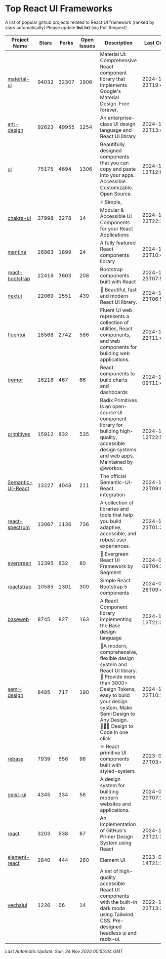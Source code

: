 # Top React UI Frameworks

A list of popular github projects related to React UI framework (ranked by stars automatically)
Please update **list.txt** (via Pull Request)

| Project Name | Stars | Forks | Open Issues | Description | Last Commit |
| ------------ | ----- | ----- | ----------- | ----------- | ----------- |
| [material-ui](https://github.com/mui/material-ui) |94032|32307|1906|Material UI: Comprehensive React component library that implements Google&#39;s Material Design. Free forever.|2024-11-23T19:45:46Z|
| [ant-design](https://github.com/ant-design/ant-design) |92623|49955|1254|An enterprise-class UI design language and React UI library|2024-11-22T13:45:52Z|
| [ui](https://github.com/shadcn-ui/ui) |75175|4694|1306|Beautifully designed components that you can copy and paste into your apps. Accessible. Customizable. Open Source.|2024-11-13T12:02:51Z|
| [chakra-ui](https://github.com/chakra-ui/chakra-ui) |37998|3278|14|⚡️ Simple, Modular &amp; Accessible UI Components for your React Applications|2024-11-23T22:18:07Z|
| [mantine](https://github.com/mantinedev/mantine) |26863|1899|24|A fully featured React components library|2024-11-23T10:41:55Z|
| [react-bootstrap](https://github.com/react-bootstrap/react-bootstrap) |22416|3603|208|Bootstrap components built with React|2024-11-23T07:52:59Z|
| [nextui](https://github.com/nextui-org/nextui) |22069|1551|439|🚀   Beautiful, fast and modern React UI library.|2024-11-23T06:51:55Z|
| [fluentui](https://github.com/microsoft/fluentui) |18568|2742|586|Fluent UI web represents a collection of utilities, React components, and web components for building web applications.|2024-11-22T11:44:33Z|
| [tremor](https://github.com/tremorlabs/tremor) |16218|467|66|React components to build charts and dashboards|2024-11-09T11:47:47Z|
| [primitives](https://github.com/radix-ui/primitives) |15912|832|535|Radix Primitives is an open-source UI component library for building high-quality, accessible design systems and web apps. Maintained by @workos.|2024-11-12T22:53:23Z|
| [Semantic-UI-React](https://github.com/Semantic-Org/Semantic-UI-React) |13227|4048|211|The official Semantic-UI-React integration|2024-11-22T09:09:59Z|
| [react-spectrum](https://github.com/adobe/react-spectrum) |13067|1136|736|A collection of libraries and tools that help you build adaptive, accessible, and robust user experiences.|2024-11-23T01:39:31Z|
| [evergreen](https://github.com/segmentio/evergreen) |12395|832|80|🌲 Evergreen React UI Framework by Segment|2024-07-09T04:30:28Z|
| [reactstrap](https://github.com/reactstrap/reactstrap) |10585|1301|309|Simple React Bootstrap 5 components|2024-09-26T09:40:49Z|
| [baseweb](https://github.com/uber/baseweb) |8745|827|163|A React Component library implementing the Base design language|2024-11-13T21:22:03Z|
| [semi-design](https://github.com/DouyinFE/semi-design) |8485|717|190|🚀A modern, comprehensive, flexible design system and React UI library. 🎨 Provide more than 3000+ Design Tokens, easy to build your design system. Make Semi Design to Any Design.  🧑🏻‍💻 Design to Code in one click |2024-11-22T10:12:41Z|
| [rebass](https://github.com/rebassjs/rebass) |7939|656|98|:atom_symbol: React primitive UI components built with styled-system.|2023-07-27T03:42:53Z|
| [geist-ui](https://github.com/geist-org/geist-ui) |4345|334|56|A design system for building modern websites and applications.|2024-07-20T07:18:46Z|
| [react](https://github.com/primer/react) |3203|538|87|An implementation of GitHub&#39;s Primer Design System using React|2024-11-23T21:35:40Z|
| [element-react](https://github.com/ElemeFE/element-react) |2840|444|260|Element UI|2023-01-14T21:13:08Z|
| [vechaiui](https://github.com/vechai/vechaiui) |1226|66|14|A set of high-quality accessible React UI components with the built-in dark mode using Tailwind CSS. Pre-designed headless ui and radix-ui.|2022-12-23T13:29:41Z|

*Last Automatic Update: Sun, 24 Nov 2024 00:55:44 GMT*